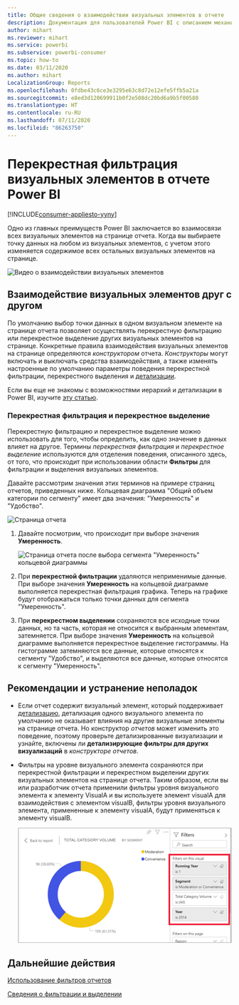 ```yaml
---
title: Общие сведения о взаимодействии визуальных элементов в отчете
description: Документация для пользователей Power BI с описанием механизма взаимодействия визуальных элементов на странице отчета.
author: mihart
ms.reviewer: mihart
ms.service: powerbi
ms.subservice: powerbi-consumer
ms.topic: how-to
ms.date: 03/11/2020
ms.author: mihart
LocalizationGroup: Reports
ms.openlocfilehash: 0fdbe43c6ce3e3295e63c8d72e12efe5ffb5a21a
ms.sourcegitcommit: e8ed3d120699911b0f2e508dc20bd6a9b5f00580
ms.translationtype: HT
ms.contentlocale: ru-RU
ms.lasthandoff: 07/11/2020
ms.locfileid: "86263750"
---
```

# <a name="how-visuals-cross-filter-each-other-in-a-power-bi-report"></a>Перекрестная фильтрация визуальных элементов в отчете Power BI

[!INCLUDE[consumer-appliesto-yyny](../includes/consumer-appliesto-yyny.md)]

Одно из главных преимуществ Power BI заключается во взаимосвязи всех визуальных элементов на странице отчета. Когда вы выбираете точку данных на любом из визуальных элементов, с учетом этого изменяется содержимое всех остальных визуальных элементов на странице. 

![Видео о взаимодействии визуальных элементов](media/end-user-interactions/interactions.gif)

## <a name="how-visuals-interact-with-each-other"></a>Взаимодействие визуальных элементов друг с другом

По умолчанию выбор точки данных в одном визуальном элементе на странице отчета позволяет осуществлять перекрестную фильтрацию или перекрестное выделение других визуальных элементов на странице. Конкретные правила взаимодействия визуальных элементов на странице определяются *конструктором* отчета. *Конструкторы* могут включать и выключать средства взаимодействия, а также изменять настроенные по умолчанию параметры поведения перекрестной фильтрации, перекрестного выделения и [детализации](end-user-drill.md). 

Если вы еще не знакомы с возможностями иерархий и детализации в Power BI, изучите [эту статью](end-user-drill.md). 

### <a name="cross-filtering-and-cross-highlighting"></a>Перекрестная фильтрация и перекрестное выделение

Перекрестную фильтрацию и перекрестное выделение можно использовать для того, чтобы определить, как одно значение в данных влияет на другое. Термины *перекрестная фильтрация* и *перекрестное выделение* используются для отделения поведения, описанного здесь, от того, что происходит при использовании области **Фильтры** для фильтрации и выделения визуальных элементов.  

Давайте рассмотрим значения этих терминов на примере страниц отчетов, приведенных ниже. Кольцевая диаграмма "Общий объем категории по сегменту" имеет два значения: "Умеренность" и "Удобство". 

![Страница отчета](media/end-user-interactions/power-bi-interactions-before.png)

1. Давайте посмотрим, что происходит при выборе значения **Умеренность**.

    ![Страница отчета после выбора сегмента "Умеренность" кольцевой диаграммы](media/end-user-interactions/power-bi-interactions-after.png)

2. При **перекрестной фильтрации** удаляются неприменимые данные. При выборе значения **Умеренность** на кольцевой диаграмме выполняется перекрестная фильтрация графика. Теперь на графике будут отображаться только точки данных для сегмента "Умеренность". 

3. При **перекрестном выделении** сохраняются все исходные точки данных, но та часть, которая не относится к выбранным элементам, затемняется. При выборе значения **Умеренность** на кольцевой диаграмме выполняется перекрестное выделение гистограммы. На гистограмме затемняются все данные, которые относятся к сегменту "Удобство", и выделяются все данные, которые относятся к сегменту "Умеренность". 


## <a name="considerations-and-troubleshooting"></a>Рекомендации и устранение неполадок
- Если отчет содержит визуальный элемент, который поддерживает [детализацию](end-user-drill.md), детализация одного визуального элемента по умолчанию не оказывает влияния на другие визуальные элементы на странице отчета. Но конструктор *отчетов* может изменить это поведение, поэтому проверьте детализированные визуализации и узнайте, включены ли **детализирующие фильтры для других визуализаций** в *конструкторе отчетов*.
    
- Фильтры на уровне визуального элемента сохраняются при перекрестной фильтрации и перекрестном выделении других визуальных элементов на странице отчета. Таким образом, если вы или разработчик отчета применили фильтры уровня визуального элемента к элементу VisualA и вы используете элемент visualA для взаимодействия с элементом visualB, фильтры уровня визуального элемента, примененные к элементу visualA, будут применяться к элементу visualB.

    ![Страница отчета после выбора сегмента "Умеренность" кольцевой диаграммы](media/end-user-interactions/power-bi-visual-filters.png)

## <a name="next-steps"></a>Дальнейшие действия
[Использование фильтров отчетов](../consumer/end-user-report-filter.md)


[Сведения о фильтрации и выделении](end-user-report-filter.md)
